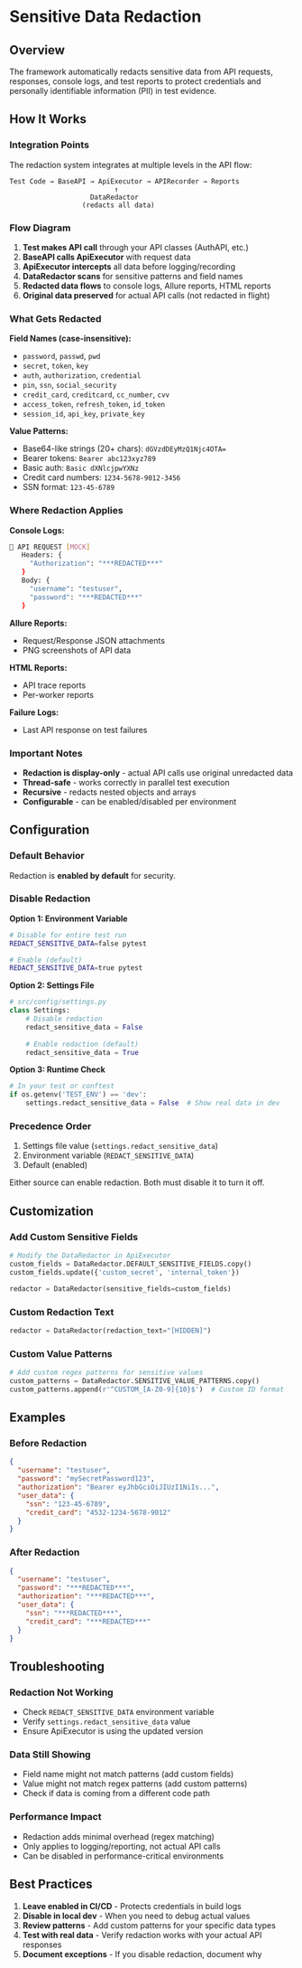 # Sensitive Data Redaction

## Overview

The framework automatically redacts sensitive data from API requests, responses, console logs, and test reports to protect credentials and personally identifiable information (PII) in test evidence.

## How It Works

### Integration Points

The redaction system integrates at multiple levels in the API flow:

```
Test Code → BaseAPI → ApiExecutor → APIRecorder → Reports
                          ↑
                    DataRedactor
                  (redacts all data)
```

### Flow Diagram

1. **Test makes API call** through your API classes (AuthAPI, etc.)
2. **BaseAPI calls ApiExecutor** with request data
3. **ApiExecutor intercepts** all data before logging/recording
4. **DataRedactor scans** for sensitive patterns and field names
5. **Redacted data flows** to console logs, Allure reports, HTML reports
6. **Original data preserved** for actual API calls (not redacted in flight)

### What Gets Redacted

**Field Names (case-insensitive):**
- `password`, `passwd`, `pwd`
- `secret`, `token`, `key`
- `auth`, `authorization`, `credential`
- `pin`, `ssn`, `social_security`
- `credit_card`, `creditcard`, `cc_number`, `cvv`
- `access_token`, `refresh_token`, `id_token`
- `session_id`, `api_key`, `private_key`

**Value Patterns:**
- Base64-like strings (20+ chars): `dGVzdDEyMzQ1Njc4OTA=`
- Bearer tokens: `Bearer abc123xyz789`
- Basic auth: `Basic dXNlcjpwYXNz`
- Credit card numbers: `1234-5678-9012-3456`
- SSN format: `123-45-6789`

### Where Redaction Applies

**Console Logs:**
```bash
🚀 API REQUEST [MOCK]
   Headers: {
     "Authorization": "***REDACTED***"
   }
   Body: {
     "username": "testuser",
     "password": "***REDACTED***"
   }
```

**Allure Reports:**
- Request/Response JSON attachments
- PNG screenshots of API data

**HTML Reports:**
- API trace reports
- Per-worker reports

**Failure Logs:**
- Last API response on test failures

### Important Notes

- **Redaction is display-only** - actual API calls use original unredacted data
- **Thread-safe** - works correctly in parallel test execution
- **Recursive** - redacts nested objects and arrays
- **Configurable** - can be enabled/disabled per environment

## Configuration

### Default Behavior
Redaction is **enabled by default** for security.

### Disable Redaction

**Option 1: Environment Variable**
```bash
# Disable for entire test run
REDACT_SENSITIVE_DATA=false pytest

# Enable (default)
REDACT_SENSITIVE_DATA=true pytest
```

**Option 2: Settings File**
```python
# src/config/settings.py
class Settings:
    # Disable redaction
    redact_sensitive_data = False
    
    # Enable redaction (default)
    redact_sensitive_data = True
```

**Option 3: Runtime Check**
```python
# In your test or conftest
if os.getenv('TEST_ENV') == 'dev':
    settings.redact_sensitive_data = False  # Show real data in dev
```

### Precedence Order
1. Settings file value (`settings.redact_sensitive_data`)
2. Environment variable (`REDACT_SENSITIVE_DATA`)
3. Default (enabled)

Either source can enable redaction. Both must disable it to turn it off.

## Customization

### Add Custom Sensitive Fields
```python
# Modify the DataRedactor in ApiExecutor
custom_fields = DataRedactor.DEFAULT_SENSITIVE_FIELDS.copy()
custom_fields.update({'custom_secret', 'internal_token'})

redactor = DataRedactor(sensitive_fields=custom_fields)
```

### Custom Redaction Text
```python
redactor = DataRedactor(redaction_text="[HIDDEN]")
```

### Custom Value Patterns
```python
# Add custom regex patterns for sensitive values
custom_patterns = DataRedactor.SENSITIVE_VALUE_PATTERNS.copy()
custom_patterns.append(r'^CUSTOM_[A-Z0-9]{10}$')  # Custom ID format
```

## Examples

### Before Redaction
```json
{
  "username": "testuser",
  "password": "mySecretPassword123",
  "authorization": "Bearer eyJhbGciOiJIUzI1NiIs...",
  "user_data": {
    "ssn": "123-45-6789",
    "credit_card": "4532-1234-5678-9012"
  }
}
```

### After Redaction
```json
{
  "username": "testuser", 
  "password": "***REDACTED***",
  "authorization": "***REDACTED***",
  "user_data": {
    "ssn": "***REDACTED***",
    "credit_card": "***REDACTED***"
  }
}
```

## Troubleshooting

### Redaction Not Working
- Check `REDACT_SENSITIVE_DATA` environment variable
- Verify `settings.redact_sensitive_data` value
- Ensure ApiExecutor is using the updated version

### Data Still Showing
- Field name might not match patterns (add custom fields)
- Value might not match regex patterns (add custom patterns)
- Check if data is coming from a different code path

### Performance Impact
- Redaction adds minimal overhead (regex matching)
- Only applies to logging/reporting, not actual API calls
- Can be disabled in performance-critical environments

## Best Practices

1. **Leave enabled in CI/CD** - Protects credentials in build logs
2. **Disable in local dev** - When you need to debug actual values
3. **Review patterns** - Add custom patterns for your specific data types
4. **Test with real data** - Verify redaction works with your actual API responses
5. **Document exceptions** - If you disable redaction, document why